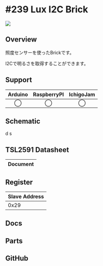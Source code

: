 # #239 Lux I2C Brick

![](./img/217_ambientlight.jpg)
<!--COLORME-->

## Overview
照度センサーを使ったBrickです。

I2Cで明るさを取得することができます。

## Support
|Arduino|RaspberryPI|IchigoJam|
|:--:|:--:|:--:|
|◯|◯|◯|

## Schematic
  d             s
## TSL2591 Datasheet
| Document |
| -- |

## Register
| Slave Address |
| -- |
| 0x29 |


## Docs

## Parts

## GitHub

